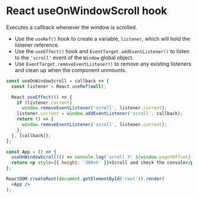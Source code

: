 # React useOnWindowScroll hook

Executes a callback whenever the window is scrolled.

* Use the `useRef()` hook to create a variable, `listener`, which will hold the listener reference.
* Use the `useEffect()` hook and `EventTarget.addEventListener()` to listen to the `'scroll'` event of the `Window` global object.
* Use `EventTarget.removeEventListener()` to remove any existing listeners and clean up when the component unmounts.

```jsx
const useOnWindowScroll = callback => {
  const listener = React.useRef(null);

  React.useEffect(() => {
    if (listener.current)
      window.removeEventListener('scroll', listener.current);
    listener.current = window.addEventListener('scroll', callback);
    return () => {
      window.removeEventListener('scroll', listener.current);
    };
  }, [callback]);
};
```

```jsx
const App = () => {
  useOnWindowScroll(() => console.log(`scroll Y: ${window.pageYOffset}`));
  return <p style={{ height: '300vh' }}>Scroll and check the console</p>;
};

ReactDOM.createRoot(document.getElementById('root')).render(
  <App />
);
```
